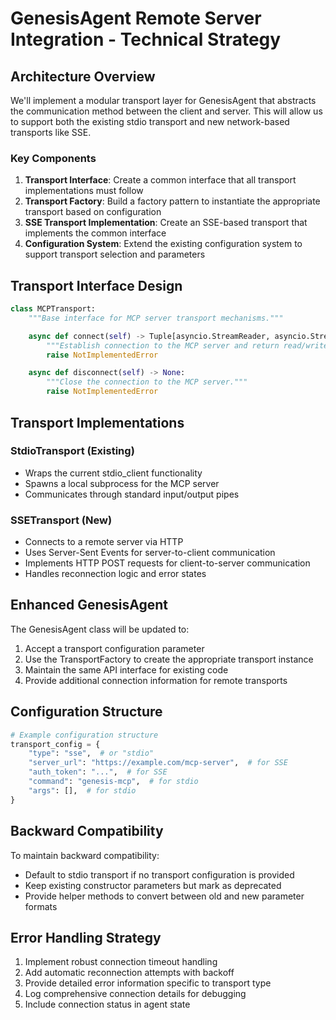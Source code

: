 # GenesisAgent Remote Server Integration - Technical Strategy

## Architecture Overview

We'll implement a modular transport layer for GenesisAgent that abstracts the communication method between the client and server. This will allow us to support both the existing stdio transport and new network-based transports like SSE.

### Key Components

1. **Transport Interface**: Create a common interface that all transport implementations must follow
2. **Transport Factory**: Build a factory pattern to instantiate the appropriate transport based on configuration
3. **SSE Transport Implementation**: Create an SSE-based transport that implements the common interface
4. **Configuration System**: Extend the existing configuration system to support transport selection and parameters

## Transport Interface Design

```python
class MCPTransport:
    """Base interface for MCP server transport mechanisms."""

    async def connect(self) -> Tuple[asyncio.StreamReader, asyncio.StreamWriter]:
        """Establish connection to the MCP server and return read/write streams."""
        raise NotImplementedError

    async def disconnect(self) -> None:
        """Close the connection to the MCP server."""
        raise NotImplementedError
```

## Transport Implementations

### StdioTransport (Existing)

- Wraps the current stdio_client functionality
- Spawns a local subprocess for the MCP server
- Communicates through standard input/output pipes

### SSETransport (New)

- Connects to a remote server via HTTP
- Uses Server-Sent Events for server-to-client communication
- Implements HTTP POST requests for client-to-server communication
- Handles reconnection logic and error states

## Enhanced GenesisAgent

The GenesisAgent class will be updated to:

1. Accept a transport configuration parameter
2. Use the TransportFactory to create the appropriate transport instance
3. Maintain the same API interface for existing code
4. Provide additional connection information for remote transports

## Configuration Structure

```python
# Example configuration structure
transport_config = {
    "type": "sse",  # or "stdio"
    "server_url": "https://example.com/mcp-server",  # for SSE
    "auth_token": "...",  # for SSE
    "command": "genesis-mcp",  # for stdio
    "args": [],  # for stdio
}
```

## Backward Compatibility

To maintain backward compatibility:

- Default to stdio transport if no transport configuration is provided
- Keep existing constructor parameters but mark as deprecated
- Provide helper methods to convert between old and new parameter formats

## Error Handling Strategy

1. Implement robust connection timeout handling
2. Add automatic reconnection attempts with backoff
3. Provide detailed error information specific to transport type
4. Log comprehensive connection details for debugging
5. Include connection status in agent state
